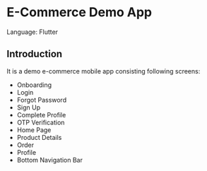 # E-Commerce Demo App

Language: Flutter

## Introduction

It is a demo e-commerce mobile app consisting following screens:

- Onboarding
- Login
- Forgot Password
- Sign Up
- Complete Profile
- OTP Verification
- Home Page
- Product Details
- Order
- Profile
- Bottom Navigation Bar
